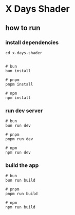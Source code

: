 # X Days Shader

## how to run

### install dependencies

```shell
cd x-days-shader


# bun
bun install

# pnpm
pnpm install

# npm
npm install
```

### run dev server

```shell
# bun
bun run dev

# pnpm
pnpm run dev

# npm
npm run dev
```

### build the app

```shell
# bun
bun run build

# pnpm
pnpm run build

# npm
npm run build
```
